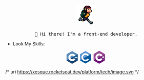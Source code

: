 <p align="center">
  <img src="/images/run.gif" width="65px">
  <br><br>
  <samp>
    👋 Hi there! I'm a front-end developer.
  </samp>
</p>

- Look My Skills:

<div align="center">
  <img src='/images/c++.svg' width='35'/>
  <img src='/images/c-original.svg' width='40'/>
  <img src='/images/csharp.svg' width='40'/>
</div>

/*
uri
https://xesque.rocketseat.dev/platform/tech/image.svg
*/
